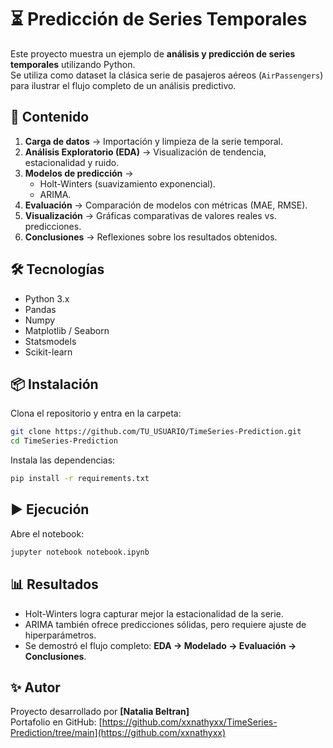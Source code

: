 # ⏳ Predicción de Series Temporales

Este proyecto muestra un ejemplo de **análisis y predicción de series temporales** utilizando Python.  
Se utiliza como dataset la clásica serie de pasajeros aéreos (`AirPassengers`) para ilustrar el flujo completo de un análisis predictivo.

## 📑 Contenido
1. **Carga de datos** → Importación y limpieza de la serie temporal.
2. **Análisis Exploratorio (EDA)** → Visualización de tendencia, estacionalidad y ruido.
3. **Modelos de predicción** → 
   - Holt-Winters (suavizamiento exponencial).
   - ARIMA.
4. **Evaluación** → Comparación de modelos con métricas (MAE, RMSE).
5. **Visualización** → Gráficas comparativas de valores reales vs. predicciones.
6. **Conclusiones** → Reflexiones sobre los resultados obtenidos.

## 🛠️ Tecnologías
- Python 3.x
- Pandas
- Numpy
- Matplotlib / Seaborn
- Statsmodels
- Scikit-learn

## 📦 Instalación
Clona el repositorio y entra en la carpeta:
```bash
git clone https://github.com/TU_USUARIO/TimeSeries-Prediction.git
cd TimeSeries-Prediction
```

Instala las dependencias:
```bash
pip install -r requirements.txt
```

## ▶️ Ejecución
Abre el notebook:
```bash
jupyter notebook notebook.ipynb
```

## 📊 Resultados
- Holt-Winters logra capturar mejor la estacionalidad de la serie.
- ARIMA también ofrece predicciones sólidas, pero requiere ajuste de hiperparámetros.
- Se demostró el flujo completo: **EDA → Modelado → Evaluación → Conclusiones**.

## ✨ Autor
Proyecto desarrollado por **[Natalia Beltran]**  
Portafolio en GitHub: [https://github.com/xxnathyxx/TimeSeries-Prediction/tree/main](https://github.com/xxnathyxx)
